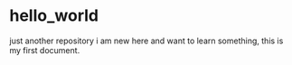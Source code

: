 # hello_world
just another repository
i am new here and want to learn something, this is my first document.
